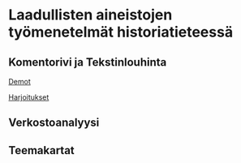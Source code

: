 # Laadullisten aineistojen työmenetelmät historiatieteessä

## Komentorivi ja Tekstinlouhinta

[Demot](./13-komentorivi-ja-tekstinlouhinta/demot.md)

[Harjoitukset](./13-komentorivi-ja-tekstinlouhinta/13-komentorivi.md)

## Verkostoanalyysi

## Teemakartat
